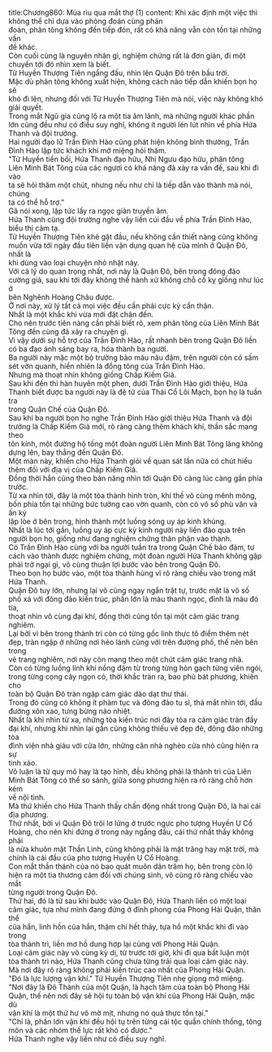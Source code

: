 title:Chương860: Múa rìu qua mắt thợ (1)
content:
Khi xác định một việc thì không thể chỉ dựa vào phỏng đoán cùng phán<br>đoán, phân tông không đến tiếp đón, rất có khả năng vẫn còn tồn tại những vấn<br>đề khác.<br>Còn cuối cùng là nguyên nhân gì, nghiệm chứng rất là đơn giản, đi một<br>chuyến tới đó nhìn xem là biết.<br>Tử Huyền Thượng Tiên ngẩng đầu, nhìn lên Quận Đô trên bầu trời.<br>Mặc dù phân tông không xuất hiện, không cách nào tiếp dẫn khiến bọn họ sẽ<br>khó đi lên, nhưng đối với Tử Huyền Thượng Tiên mà nói, việc này không khó<br>giải quyết.<br>Trong mắt Ngũ gia cũng lộ ra một tia âm lãnh, mà những người khác phần<br>lớn cũng đều như có điều suy nghĩ, không ít người lén lút nhìn về phía Hứa<br>Thanh và đội trưởng.<br>Hai người đạo lữ Trần Đình Hào cũng phát hiện không bình thường, Trần<br>Đình Hào lập tức khách khí mở miệng hỏi thăm.<br>"Tử Huyền tiền bối, Hứa Thanh đạo hữu, Nhị Ngưu đạo hữu, phân tông<br>Liên Minh Bát Tông của các ngươi có khả năng đã xảy ra vấn đề, sau khi đi vào<br>ta sẽ hỏi thăm một chút, nhưng nếu như chỉ là tiếp dẫn vào thành mà nói, chúng<br>ta có thể hỗ trợ."<br>Gã nói xong, lập tức lấy ra ngọc giản truyền âm.<br>Hứa Thanh cùng đội trưởng nghe vậy liền cúi đầu về phía Trần Đình Hào,<br>biểu thị cảm tạ.<br>Tử Huyền Thượng Tiên khẽ gật đầu, nếu không cần thiết nàng cũng không<br>muốn vừa tới ngày đầu tiên liền vận dụng quan hệ của mình ở Quận Đô, nhất là<br>khi dùng vào loại chuyện nhỏ nhặt này.<br>Với cả lý do quan trọng nhất, nơi này là Quận Đô, bên trong đông đảo<br>cường giả, sau khi tới đây không thể hành xử không chỗ cố kỵ giống như lúc ở<br>bên Nghênh Hoàng Châu được.<br>Ở nơi này, xử lý tất cả mọi việc đều cần phải cực kỳ cẩn thận.<br>Nhất là một khắc khi vừa mới đặt chân đến.<br>Cho nên trước tiên nàng cần phải biết rõ, xem phân tông của Liên Minh Bát<br>Tông đến cùng đã xảy ra chuyện gì.<br>Vì vậy dưới sự hỗ trợ của Trần Đình Hào, rất nhanh bên trong Quận Đô liền<br>có ba đạo ánh sáng bay ra, hóa thành ba người.<br>Ba người này mặc một bộ trường bào màu nâu đậm, trên người còn có sấm<br>sét vờn quanh, hiển nhiên là đồng tông của Trần Đình Hào.<br>Nhưng mà thoạt nhìn không giống Chấp Kiếm Giả.<br>Sau khi đến thì hàn huyên một phen, dưới Trần Đình Hào giới thiệu, Hứa<br>Thanh biết được ba người này là đệ tử của Thái Cổ Lôi Mạch, bọn họ là tuần tra<br>trong Quận Chế của Quận Đô.<br>Sau khi ba người bọn họ nghe Trần Đình Hào giới thiệu Hứa Thanh và đội<br>trưởng là Chấp Kiếm Giả mới, rõ ràng càng thêm khách khí, thần sắc mang theo<br>tôn kính, một đường hộ tống một đoàn người Liên Minh Bát Tông lăng không<br>dựng lên, bay thẳng đến Quận Đô.<br>Một màn này, khiến cho Hứa Thanh giỏi về quan sát lần nữa có chút hiểu<br>thêm đối với địa vị của Chấp Kiếm Giả.<br>Đồng thời hắn cũng theo bản năng nhìn tới Quận Đô càng lúc càng gần phía<br>trước.<br>Từ xa nhìn tới, đây là một tòa thành hình tròn, khí thế vô cùng mênh mông,<br>bốn phía tồn tại những bức tường cao vờn quanh, còn có vô số phù văn và ấn ký<br>lập lòe ở bên trong, hình thành một luồng sóng uy áp kinh khủng.<br>Nhất là lúc tới gần, luồng uy áp cực kỳ kinh người này liền đảo qua trên<br>người bọn họ, giống như đang nghiệm chứng thân phận vào thành.<br>Có Trần Đình Hào cùng với ba người tuần tra trong Quận Chế bảo đảm, tư<br>cách vào thành được nghiệm chứng, một đoàn người Hứa Thanh không gặp<br>phải trở ngại gì, vô cùng thuận lợi bước vào bên trong Quận Đô.<br>Theo bọn họ bước vào, một tòa thành hùng vĩ rõ ràng chiếu vào trong mắt<br>Hứa Thanh.<br>Quận Đô tuy lớn, nhưng lại vô cùng ngay ngắn trật tự, trước mặt là vô số<br>phố xá với đông đảo kiến trúc, phần lớn là màu thanh ngọc, đỉnh là màu đỏ tía,<br>thoạt nhìn vô cùng đại khí, đồng thời cũng tồn tại một cảm giác trang nghiêm.<br>Lại bởi vì bên trong thành trì còn có từng gốc linh thực tô điểm thêm nét<br>đẹp, tràn ngập ở những nơi hẻo lánh cùng với trên đường phố, thế nên bên trong<br>vẻ trang nghiêm, nơi này còn mang theo một chút cảm giác trang nhã.<br>Còn có từng luồng linh khí nồng đậm từ trong từng hòn gạch từng viên ngói,<br>trong từng cọng cây ngọn cỏ, thời khắc tràn ra, bao phủ bát phương, khiến cho<br>toàn bộ Quận Đô tràn ngập cảm giác dào dạt thư thái.<br>Trong đó cũng có không ít phàm tục và đông đảo tu sĩ, thả mắt nhìn tới, đầu<br>đường xôn xao, tưng bừng náo nhiệt.<br>Nhất là khi nhìn từ xa, những tòa kiến trúc nơi đây tỏa ra cảm giác tràn đầy<br>đại khí, nhưng khi nhìn lại gần cũng không thiếu vẻ đẹp đẽ, đông đảo những tòa<br>đình viện nhà giàu với cửa lớn, những căn nhà nghèo cửa nhỏ cũng hiện ra sự<br>tinh xảo.<br>Vô luận là từ quy mô hay là tạo hình, đều không phải là thành trì của Liên<br>Minh Bát Tông có thể so sánh, giữa song phương hiện ra rõ ràng chỗ hơn kém<br>về nội tình.<br>Mà thứ khiến cho Hứa Thanh thấy chấn động nhất trong Quận Đô, là hai cái<br>địa phương.<br>Thứ nhất, bởi vì Quận Đô trôi lơ lửng ở trước ngực pho tượng Huyền U Cổ<br>Hoàng, cho nên khi đứng ở trong này ngẩng đầu, cái thứ nhất thấy không phải<br>là nửa khuôn mặt Thần Linh, cũng không phải là mặt trăng hay mặt trời, mà<br>chính là cái đầu của pho tượng Huyền U Cổ Hoàng.<br>Con mắt thần thánh của nó bao quát muôn dân trăm họ, bên trong còn lộ<br>hiện ra một tia thương cảm đối với chúng sinh, vô cùng rõ ràng chiếu vào mắt<br>từng người trong Quận Đô.<br>Thứ hai, đó là từ sau khi bước vào Quận Đô, Hứa Thanh liền có một loại<br>cảm giác, tựa như mình đang đứng ở đỉnh phong của Phong Hải Quận, thân thể<br>của hắn, linh hồn của hắn, thậm chí hết thảy, tựa hồ một khắc khi đi vào trong<br>tòa thành trì, liền mơ hồ dung hợp lại cùng với Phong Hải Quận.<br>Loại cảm giác này vô cùng kỳ dị, từ trước tới giờ, khi đi qua bất luận một<br>tòa thành trì nào, Hứa Thanh cũng chưa từng trải qua loại cảm giác này.<br>Mà nơi đây rõ ràng không phải kiến trúc cao nhất của Phong Hải Quận.<br>"Đó là lực lượng vận khí." Tử Huyền Thượng Tiên nhẹ giọng mở miệng.<br>"Nơi đây là Đô Thành của một Quận, là hạch tâm của toàn bộ Phong Hải<br>Quận, thế nên nơi đây sẽ hội tụ toàn bộ vận khí của Phong Hải Quận, mặc dù<br>vận khí là một thứ hư vô mờ mịt, nhưng nó quả thực tồn tại."<br>"Chỉ là, phần lớn vận khí đều hội tụ trên từng cái tộc quần chính thống, tông<br>môn và các nhóm thế lực rất khó có được."<br>Hứa Thanh nghe vậy liền như có điều suy nghĩ.